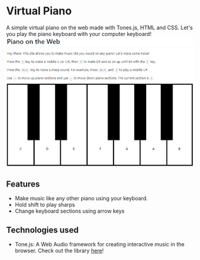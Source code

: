 # Virtual Piano
A simple virtual piano on the web made with Tones.js, HTML and CSS. Let's you play the piano keyboard with your computer keyboard!
![Screenshot of Piano Website](https://github.com/Sarthak-Dayal/Virtual-Piano/blob/8053d97c89fcf8fb961490474e878d7692d12d76/Piano%20Screenshot.png)
## Features
- Make music like any other piano using your keyboard.
- Hold shift to play sharps
- Change keyboard sections using arrow keys
## Technologies used
- Tone.js: A Web Audio framework for creating interactive music in the browser. Check out the library [here](https://github.com/Tonejs/Tone.js)!
